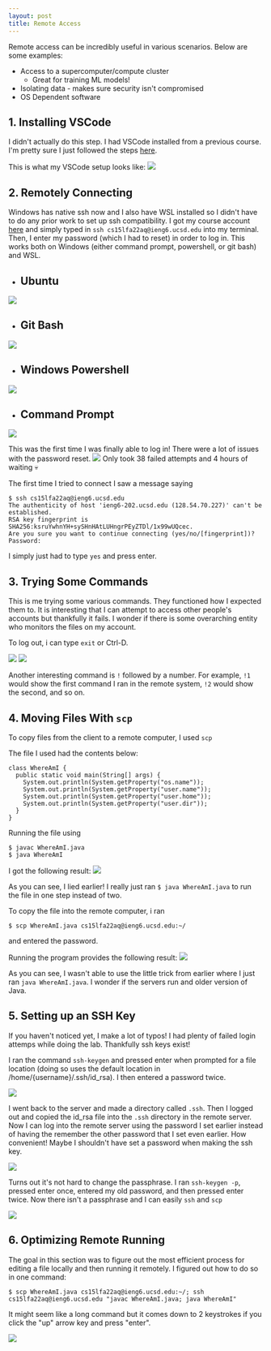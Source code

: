 ```yaml
---
layout: post
title: Remote Access
---
```

Remote access can be incredibly useful in various scenarios. Below are some examples:
- Access to a supercomputer/compute cluster
    - Great for training ML models!
- Isolating data - makes sure security isn't compromised
- OS Dependent software

## 1.  Installing VSCode
I didn't actually do this step. I had VSCode installed from a previous course. I'm pretty sure I just followed the steps [here](https://inst.eecs.berkeley.edu/~cs61a/su21/articles/vscode/).

This is what my VSCode setup looks like:
![](images/lab-report-1/vscode.png)

## 2. Remotely Connecting
Windows has native ssh now and I also have WSL installed so I didn't have to do any prior work to set up ssh compatibility. I got my course account [here](https://sdacs.ucsd.edu/~icc/index.php) and simply typed in `ssh cs15lfa22aq@ieng6.ucsd.edu` into my terminal. Then, I enter my password (which I had to reset) in order to log in. This works both on Windows (either command prompt, powershell, or git bash) and WSL.

* ## Ubuntu
![](images/lab-report-1/ubuntu.png)
- ## Git Bash
![](images/lab-report-1/git-bash.png)
- ## Windows Powershell
![](images/lab-report-1/pws.png)
- ## Command Prompt
![](images/lab-report-1/cmd.png)

This was the first time I was finally able to log in! There were a lot of issues with the password reset.
![](images/lab-report-1/first_login.png)
Only took 38 failed attempts and 4 hours of waiting 💀

The first time I tried to connect I saw a message saying
```
$ ssh cs15lfa22aq@ieng6.ucsd.edu
The authenticity of host 'ieng6-202.ucsd.edu (128.54.70.227)' can't be established.
RSA key fingerprint is SHA256:ksruYwhnYH+sySHnHAtLUHngrPEyZTDl/1x99wUQcec.
Are you sure you want to continue connecting (yes/no/[fingerprint])? 
Password:
```

I simply just had to type `yes` and press enter.

## 3. Trying Some Commands
This is me trying some various commands. They functioned how I expected them to. It is interesting that I can attempt to access other people's accounts but thankfully it fails. I wonder if there is some overarching entity who monitors the files on my account.

To log out, i can type `exit` or Ctrl-D.

![](images/lab-report-1/trying-commands-1.png)
![](images/lab-report-1/trying-commands-2.png)

Another interesting command is `!` followed by a number. For example, `!1` would show the first command I ran in the remote system, `!2` would show the second, and so on.


## 4. Moving Files With `scp`
To copy files from the client to a remote computer, I used `scp`

The file I used had the contents below:
```
class WhereAmI {
  public static void main(String[] args) {
    System.out.println(System.getProperty("os.name"));
    System.out.println(System.getProperty("user.name"));
    System.out.println(System.getProperty("user.home"));
    System.out.println(System.getProperty("user.dir"));
  }
}
```

Running the file using
```
$ javac WhereAmI.java
$ java WhereAmI
```
I got the following result:
![](images/lab-report-1/local-whereami.png)

As you can see, I lied earlier! I really just ran `$ java WhereAmI.java` to run the file in one step instead of two.

To copy the file into the remote computer, i ran
```
$ scp WhereAmI.java cs15lfa22aq@ieng6.ucsd.edu:~/
```
and entered the password.

Running the program provides the following result:
![](images/lab-report-1/scp.png)

As you can see, I wasn't able to use the little trick from earlier where I just ran `java WhereAmI.java`. I wonder if the servers run and older version of Java.

## 5. Setting up an SSH Key
If you haven't noticed yet, I make a lot of typos! I had plenty of failed login attemps while doing the lab. Thankfully ssh keys exist!

I ran the command `ssh-keygen` and pressed enter when prompted for a file location (doing so uses the default location in /home/{username}/.ssh/id_rsa). I then entered a password twice.

![](images/lab-report-1/keygen.png)

I went back to the server and made a directory called `.ssh`. Then I logged out and copied the id_rsa file into the `.ssh` directory in the remote server. Now I can log into the remote server using the password I set earlier instead of having the remember the other password that I set even earlier. How convenient! Maybe I shouldn't have set a password when making the ssh key.

![](images/lab-report-1/usingkey.png)

Turns out it's not hard to change the passphrase.
I ran `ssh-keygen -p`, pressed enter once, entered my old password, and then pressed enter twice. Now there isn't a passphrase and I can easily `ssh` and `scp`

![](images/lab-report-1/reset.png)

## 6. Optimizing Remote Running

The goal in this section was to figure out the most efficient process for editing a file locally and then running it remotely. I figured out how to do so in one command:

```
$ scp WhereAmI.java cs15lfa22aq@ieng6.ucsd.edu:~/; ssh cs15lfa22aq@ieng6.ucsd.edu "javac WhereAmI.java; java WhereAmI"
```

It might seem like a long command but it comes down to 2 keystrokes if you click the "up" arrow key and press "enter".

![](images/lab-report-1/optimized.png)